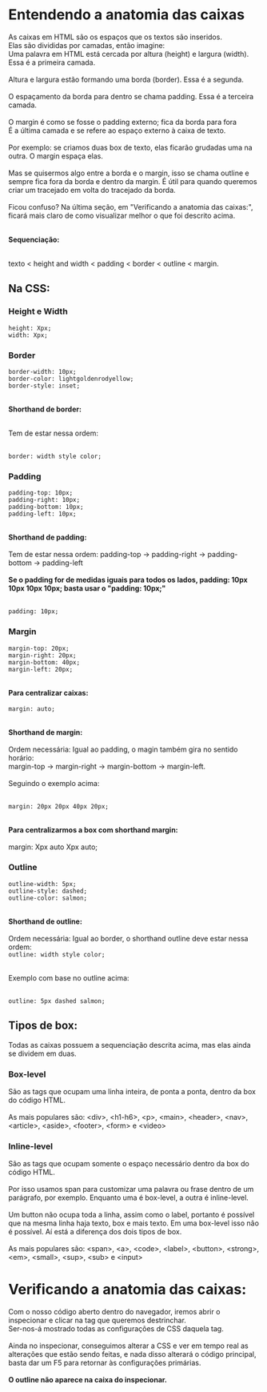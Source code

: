 # Entendendo a anatomia das caixas
 As caixas em HTML são os espaços que os textos são inseridos.<br>
 Elas são divididas por camadas, então imagine:<br>
 Uma palavra em HTML está cercada por altura (height) e largura (width). Essa é a primeira camada.<br><br>
 Altura e largura estão formando uma borda (border). Essa é a segunda.<br><br>
 O espaçamento da borda para dentro se chama padding. Essa é a terceira camada.<br><br>
 O margin é como se fosse o padding externo; fica da borda para fora<br>
 É a última camada e se refere ao espaço externo à caixa de texto.<br><br>
 Por exemplo: se criamos duas box de texto, elas ficarão grudadas uma na outra. O margin espaça elas.<br><br>
 Mas se quisermos algo entre a borda e o margin, isso se chama outline e sempre fica fora da borda e dentro da margin. É útil para quando queremos criar um tracejado em volta do tracejado da borda.<br><br>
 Ficou confuso? Na última seção, em "Verificando a anatomia das caixas:", ficará mais claro de como visualizar melhor o que foi descrito acima.<br><br>

 **Sequenciação:**<br><br>

 texto < height and width < padding < border < outline < margin.
 
 ## Na CSS:

  ### Height e Width

   ```height: Xpx;```<br>
   ```width: Xpx;```

  ### Border

   ```border-width: 10px;```<br>
   ```border-color: lightgoldenrodyellow;```<br>
   ```border-style: inset;```<br><br>

   **Shorthand de border:**<br><br>

   Tem de estar nessa ordem:<br><br>

   ```border: width style color;```

  ### Padding

   ```padding-top: 10px;```<br>
   ```padding-right: 10px;```<br>
   ```padding-bottom: 10px;```<br>
   ```padding-left: 10px;```<br><br>

   **Shorthand de padding:**<br><br>
   Tem de estar nessa ordem: padding-top &rightarrow; padding-right &rightarrow; padding-bottom &rightarrow; padding-left<br><br>
   <strong>Se o padding for de medidas iguais para todos os lados, padding: 10px 10px 10px 10px; basta usar o "padding: 10px;"</strong><br><br>

   ```padding: 10px;```

  ### Margin

   ```margin-top: 20px;```<br>
   ```margin-right: 20px;```<br>
   ```margin-bottom: 40px;```<br>
   ```margin-left: 20px;```<br><br>

   **Para centralizar caixas:**<br><br>
   ```margin: auto;```<br><br>

   **Shorthand de margin:**<br><br>
   Ordem necessária: Igual ao padding, o magin também gira no sentido horário:<br>
   margin-top &rightarrow; margin-right &rightarrow; margin-bottom &rightarrow; margin-left.<br><br>
   Seguindo o exemplo acima:<br><br>

   ```margin: 20px 20px 40px 20px;```<br><br>

   **Para centralizarmos a box com shorthand margin:**<br><br>
   margin: Xpx auto Xpx auto;

  ### Outline

   ```outline-width: 5px;```<br>
   ```outline-style: dashed;```<br>
   ```outline-color: salmon;```<br><br>

   **Shorthand de outline:**<br><br>
   Ordem necessária: Igual ao border, o shorthand outline deve estar nessa ordem:<br>
   ```outline: width style color;```<br><br>

   Exemplo com base no outline acima:<br><br>

   ```outline: 5px dashed salmon;```

 ## Tipos de box:
  Todas as caixas possuem a sequenciação descrita acima, mas elas ainda se dividem em duas.
  ### Box-level
   São as tags que ocupam uma linha inteira, de ponta a ponta, dentro da box do código HTML.<br><br>
   As mais populares são: &lt;div&gt;, &lt;h1-h6&gt;, &lt;p&gt;, &lt;main&gt;, &lt;header&gt;, &lt;nav&gt;, &lt;article&gt;, &lt;aside&gt;, &lt;footer&gt;, &lt;form&gt; e &lt;video&gt;
  ### Inline-level
   São as tags que ocupam somente o espaço necessário dentro da box do código HTML.<br><br>
   Por isso usamos span para customizar uma palavra ou frase dentro de um parágrafo, por exemplo. Enquanto uma é box-level, a outra é inline-level.<br><br>
   Um button não ocupa toda a linha, assim como o label, portanto é possível que na mesma linha haja texto, box e mais texto. Em uma box-level isso não é possível. Aí está a diferença dos dois tipos de box.<br><br>
   As mais populares são: &lt;span&gt;, &lt;a&gt;, &lt;code&gt;, &lt;label&gt;, &lt;button&gt;, &lt;strong&gt;, &lt;em&gt;, &lt;small&gt;, &lt;sup&gt;, &lt;sub&gt; e &lt;input&gt;

# Verificando a anatomia das caixas:
 Com o nosso código aberto dentro do navegador, iremos abrir o inspecionar e clicar na tag que queremos destrinchar.<br>
 Ser-nos-á mostrado todas as configurações de CSS daquela tag.<br><br>
 Ainda no inspecionar, conseguimos alterar a CSS e ver em tempo real as alterações que estão sendo feitas, e nada disso alterará o código principal, basta dar um F5 para retornar às configurações primárias.<br><br>
 **O outline não aparece na caixa do inspecionar.**
